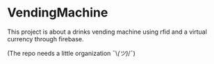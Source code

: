 # VendingMachine 
This project is about a drinks vending machine using rfid and a virtual currency through firebase.

(The repo needs a little organization ¯\\_(ツ)_/¯)
